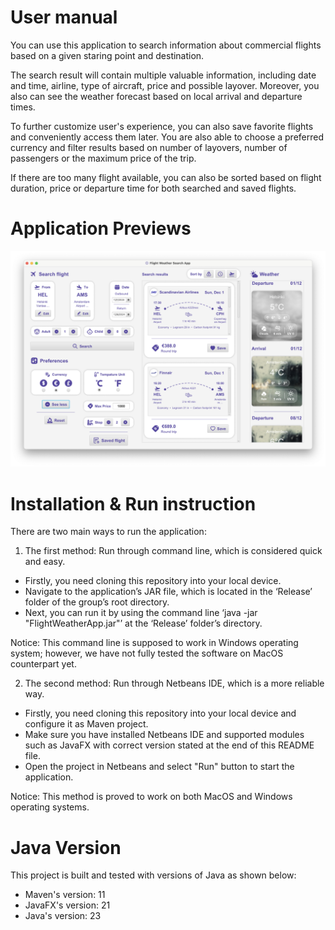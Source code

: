 # User manual

You can use this application to search information about commercial flights based on a given staring point and destination.

The search result will contain multiple valuable information, including date and time, airline, type of aircraft, price and possible layover. Moreover, you also can see the weather forecast based on local arrival and departure times.

To further customize user's experience, you can also save favorite flights and conveniently access them later. You are also able to choose a preferred currency and filter results based on number of layovers, number of passengers or the maximum price of the trip.

If there are too many flight available, you can also be sorted based on flight duration, price or departure time for both searched and saved flights.

# Application Previews

<img src="Release/Thumbnails/Thumbnail_1.png"/>

#  Installation & Run instruction

There are two main ways to run the application:
1. The first method: Run through command line, which is considered quick and easy.
- Firstly, you need cloning this repository into your local device.
- Navigate to the application’s JAR file, which is located in the ‘Release’ folder of the group’s root directory.
- Next, you can run it by using the command line ‘java -jar "FlightWeatherApp.jar"’ at the ‘Release’ folder’s directory.

Notice: This command line is supposed to work in Windows operating system; however, we have not fully tested the software on MacOS counterpart yet.

2. The second method: Run through Netbeans IDE, which is a more reliable way.
- Firstly, you need cloning this repository into your local device and configure it as Maven project.
- Make sure you have installed Netbeans IDE and supported modules such as JavaFX with correct version stated at the end of this README file.
- Open the project in Netbeans and select "Run" button to start the application.

Notice: This method is proved to work on both MacOS and Windows operating systems.

# Java Version

This project is built and tested with versions of Java as shown below:
- Maven's version: 11
- JavaFX's version: 21
- Java's version: 23
